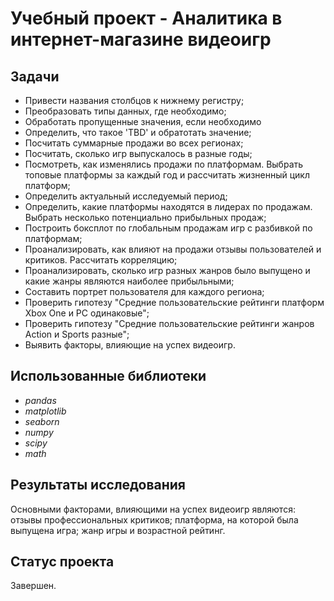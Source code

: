 # Учебный проект - Аналитика в интернет-магазине видеоигр

## Задачи
- Привести названия столбцов к нижнему регистру;
- Преобразовать типы данных, где необходимо;
- Обработать пропущенные значения, если необходимо
- Определить, что такое 'TBD' и обратотать значение;
- Посчитать суммарные продажи во всех регионах;
- Посчитать, сколько игр выпускалось в разные годы;
- Посмотреть, как изменялись продажи по платформам. Выбрать топовые платформы за каждый год и рассчитать жизненный цикл платформ;
- Определить актуальный исследуемый период;
- Определить, какие платформы находятся в лидерах по продажам. Выбрать несколько потенциально прибыльных продаж;
- Построить боксплот по глобальным продажам игр с разбивкой по платформам;
- Проанализировать, как влияют на продажи отзывы пользователей и критиков. Рассчитать корреляцию;
- Проанализировать, сколько игр разных жанров было выпущено и какие жанры являются наиболее прибыльными;
- Составить портрет пользователя для каждого региона;
- Проверить гипотезу "Средние пользовательские рейтинги платформ Xbox One и PC одинаковые";
- Проверить гипотезу "Средние пользовательские рейтинги жанров Action и Sports разные";
- Выявить факторы, влияющие на успех видеоигр.

## Использованные библиотеки
- *pandas*
- *matplotlib*
- *seaborn*
- *numpy*
- *scipy*
- *math*

## Результаты исследования
Основными факторами, влияющими на успех видеоигр являются: отзывы профессиональных критиков; платформа, на которой была выпущена игра; жанр игры и возрастной рейтинг.

## Статус проекта
Завершен.
